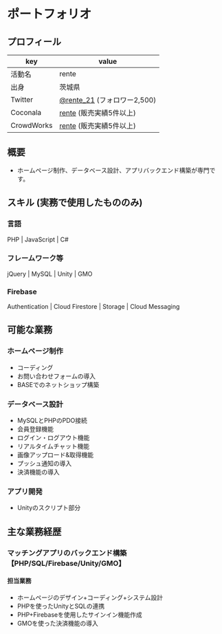# ポートフォリオ

## プロフィール

|key|value|
|----|----|
|活動名|rente|
|出身|茨城県|
|Twitter|[@rente_21](https://twitter.com/rente_21) (フォロワー2,500)|
|Coconala|[rente](https://profile.coconala.com/users/1555261) (販売実績5件以上)|
|CrowdWorks|[rente](https://crowdworks.jp/public/employees/3099420?ref=mypage_nav1_account) (販売実績5件以上)|

## 概要

- ホームページ制作、データベース設計、アプリバックエンド構築が専門です。

## スキル (実務で使用したもののみ)

### 言語

PHP | JavaScript | C#

### フレームワーク等

jQuery | MySQL | Unity | GMO

### Firebase

Authentication | Cloud Firestore | Storage | Cloud Messaging

## 可能な業務

### ホームページ制作
- コーディング
- お問い合わせフォームの導入
- BASEでのネットショップ構築

### データベース設計
- MySQLとPHPのPDO接続
- 会員登録機能
- ログイン・ログアウト機能
- リアルタイムチャット機能
- 画像アップロード&取得機能
- プッシュ通知の導入
- 決済機能の導入

### アプリ開発
- Unityのスクリプト部分

## 主な業務経歴

### マッチングアプリのバックエンド構築【PHP/SQL/Firebase/Unity/GMO】

#### 担当業務
- ホームページのデザイン+コーディング+システム設計
- PHPを使ったUnityとSQLの連携
- PHP+Firebaseを使用したサインイン機能作成
- GMOを使った決済機能の導入

